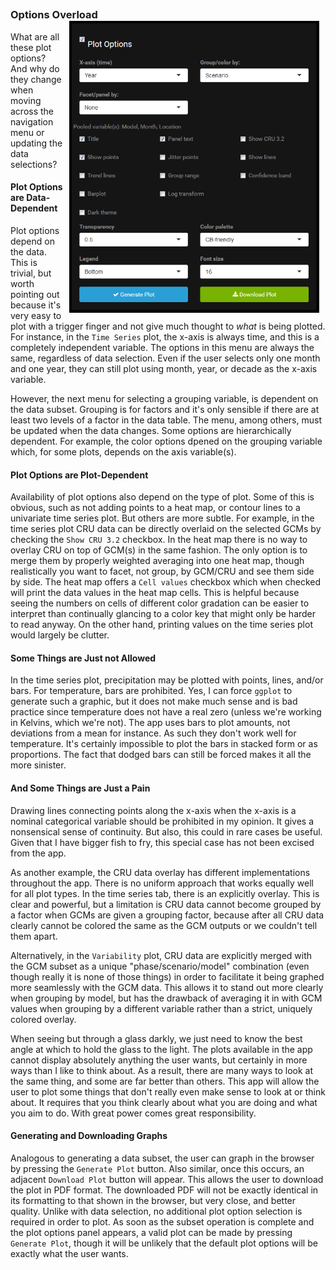
##
##
### Options Overload <img style="float: right; padding-left: 10px; padding-right: 10px" src="img/plotOptionsPanel.png" width="400"/>
What are all these plot options? And why do they change when moving across the navigation menu or updating the data selections?

#### Plot Options are Data-Dependent
Plot options depend on the data. This is trivial, but worth pointing out because it's very easy to plot with a trigger finger and not give much thought to *what* is being plotted.
For instance, in the `Time Series` plot, the x-axis is always time, and this is a completely independent variable.
The options in this menu are always the same, regardless of data selection.
Even if the user selects only one month and one year, they can still plot using month, year, or decade as the x-axis variable.

However, the next menu for selecting a grouping variable, is dependent on the data subset.
Grouping is for factors and it's only sensible if there are at least two levels of a factor in the data table.
The menu, among others, must be updated when the data changes.
Some options are hierarchically dependent. For example, the color options dpened on the grouping variable which, for some plots, depends on the axis variable(s).

#### Plot Options are Plot-Dependent
Availability of plot options also depend on the type of plot. Some of this is obvious, such as not adding points to a heat map, or contour lines to a univariate time series plot.
But others are more subtle. For example, in the time series plot CRU data can be directly overlaid on the selected GCMs by checking the `Show CRU 3.2` checkbox.
In the heat map there is no way to overlay CRU on top of GCM(s) in the same fashion. The only option is to merge them by properly weighted averaging into one heat map,
though realistically you want to facet, not group, by GCM/CRU and see them side by side.
The heat map offers a `Cell values` checkbox which when checked will print the data values in the heat map cells.
This is helpful because seeing the numbers on cells of different color gradation can be easier to interpret than continually glancing to a color key that might only be harder to read anyway.
On the other hand, printing values on the time series plot would largely be clutter.

#### Some Things are Just not Allowed
In the time series plot, precipitation may be plotted with points, lines, and/or bars.
For temperature, bars are prohibited. Yes, I can force `ggplot` to generate such a graphic, but it does not make much sense and is bad practice since temperature does not have a real zero 
(unless we're working in Kelvins, which we're not).
The app uses bars to plot amounts, not deviations from a mean for instance. As such they don't work well for temperature. It's certainly impossible to plot the bars in stacked form or as proportions.
The fact that dodged bars can still be forced makes it all the more sinister.

#### And Some Things are Just a Pain
Drawing lines connecting points along the x-axis when the x-axis is a nominal categorical variable should be prohibited in my opinion.
It gives a nonsensical sense of continuity. But also, this could in rare cases be useful. Given that I have bigger fish to fry, this special case has not been excised from the app.

As another example, the CRU data overlay has different implementations throughout the app. There is no uniform approach that works equally well for all plot types.
In the time series tab, there is an explicitly overlay. This is clear and powerful, but a limitation is CRU data cannot become grouped by a factor when GCMs are given a grouping factor,
because after all CRU data clearly cannot be colored the same as the GCM outputs or we couldn't tell them apart.

Alternatively, in the `Variability` plot, CRU data are explicitly merged with the GCM subset as a unique "phase/scenario/model" combination (even though really it is none of those things)
in order to facilitate it being graphed more seamlessly with the GCM data. This allows it to stand out more clearly when grouping by model,
but has the drawback of averaging it in with GCM values when grouping by a different variable rather than a strict, uniquely colored overlay.

When seeing but through a glass darkly, we just need to know the best angle at which to hold the glass to the light.
The plots available in the app cannot display absolutely anything the user wants, but certainly in more ways than I like to think about.
As a result, there are many ways to look at the same thing, and some are far better than others.
This app will allow the user to plot some things that don't really even make sense to look at or think about.
It requires that you think clearly about what you are doing and what you aim to do.
With great power comes great responsibility.

#### Generating and Downloading Graphs
Analogous to generating a data subset, the user can graph in the browser by pressing the `Generate Plot` button.
Also similar, once this occurs, an adjacent `Download Plot` button will appear.
This allows the user to download the plot in PDF format.
The downloaded PDF will not be exactly identical in its formatting to that shown in the browser, but very close, and better quality.
Unlike with data selection, no additional plot option selection is required in order to plot.
As soon as the subset operation is complete and the plot options panel appears, a valid plot can be made by pressing `Generate Plot`,
though it will be unlikely that the default plot options will be exactly what the user wants.
